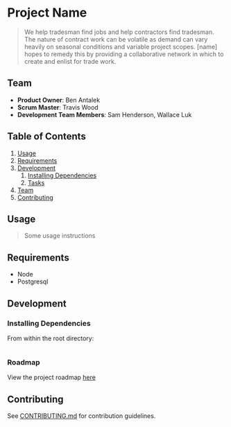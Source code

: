 # Project Name

> We help tradesman find jobs and help contractors find tradesman. The nature of contract work can be volatile as demand can vary heavily on seasonal conditions and variable project scopes. [name] hopes to remedy this by providing a collaborative network in which to create and enlist for trade work.

## Team

  - __Product Owner__: Ben Antalek
  - __Scrum Master__: Travis Wood
  - __Development Team Members__: Sam Henderson, Wallace Luk

## Table of Contents

1. [Usage](#Usage)
1. [Requirements](#requirements)
1. [Development](#development)
    1. [Installing Dependencies](#installing-dependencies)
    1. [Tasks](#tasks)
1. [Team](#team)
1. [Contributing](#contributing)

## Usage

> Some usage instructions

## Requirements

- Node
- Postgresql

## Development

### Installing Dependencies

From within the root directory:

```sh

```

### Roadmap

View the project roadmap [here](https://github.com/PuffyShirts/senior-thesis/issues)


## Contributing

See [CONTRIBUTING.md](CONTRIBUTING.md) for contribution guidelines.
